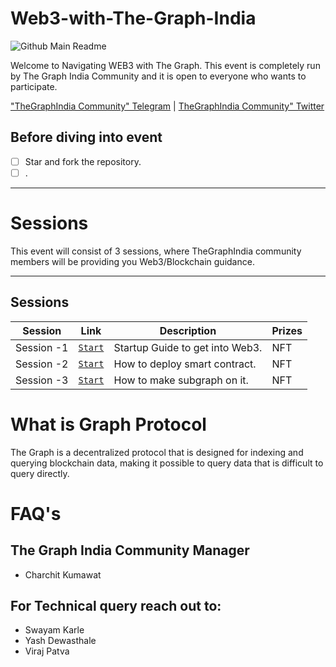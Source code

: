 # Web3-with-The-Graph-India

![Github Main Readme]()

Welcome to Navigating WEB3 with The Graph. This event is completely run by The Graph India Community and it is open to everyone who wants to participate.

["TheGraphIndia Community" Telegram](https://t.co/2k61q3yf9W) | [TheGraphIndia Community" Twitter](https://twitter.com/TheGraphIndia?s=20)

## Before diving into event

- [ ] Star and fork the repository.
- [ ] .

---

# Sessions

This event will consist of 3 sessions, where TheGraphIndia community members will be providing you Web3/Blockchain guidance.

---

## Sessions

<!-- ⚠️ IMPORTANT: In order for a submission to be qualified, you must submit to this [ Session Challenge Submission ](). -->

| Session    | Link                                                                                      | Description                     | Prizes |
| ---------- | ----------------------------------------------------------------------------------------- | ------------------------------- | ------ |
| Session -1 | [`Start`](https://github.com/TheGraphIndia/Web3-with-The-Graph-India/tree/main/Session_1) | Startup Guide to get into Web3. | NFT    |
| Session -2 | [`Start`](https://github.com/TheGraphIndia/Web3-with-The-Graph-India/tree/main/Session_2) | How to deploy smart contract.   | NFT    |
| Session -3 | [`Start`](https://github.com/TheGraphIndia/Web3-with-The-Graph-India/tree/main/Session_3) | How to make subgraph on it.     | NFT    |

# What is Graph Protocol

The Graph is a decentralized protocol that is designed for indexing and querying blockchain data, making it possible to query data that is difficult to query directly.

# FAQ's

## The Graph India Community Manager

- Charchit Kumawat

## For Technical query reach out to:

- Swayam Karle
- Yash Dewasthale
- Viraj Patva
